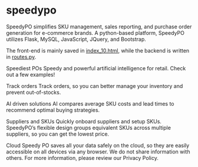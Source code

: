 # speedypo
SpeedyPO simplifies SKU management, sales reporting, and purchase order generation for e-commerce brands. A python-based platform, SpeedyPO utilizes Flask, MySQL, JavaScript, JQuery, and Bootstrap. 

The front-end is mainly saved in [index_10.html](https://github.com/jwinick/speedypo/blob/main/app/templates/index_10.html), while the backend is written in [routes.py](https://github.com/jwinick/speedypo/blob/main/app/main/routes.py).

Speediest POs
Speedy and powerful artificial intelligence for retail.  Check out a few examples!

Track orders
Track orders, so you can better manage your inventory and prevent out-of-stocks.

AI driven solutions
AI compares average SKU costs and lead times to recommend optimal buying strategies.

Suppliers and SKUs
Quickly onboard suppliers and setup SKUs. SpeedyPO’s flexible design groups equivalent SKUs across multiple suppliers, so you can get the lowest price.

Cloud
Speedy PO saves all your data safely on the cloud, so they are easily accessible on all devices via any browser. We do not share information with others. For more information, please review our Privacy Policy.
